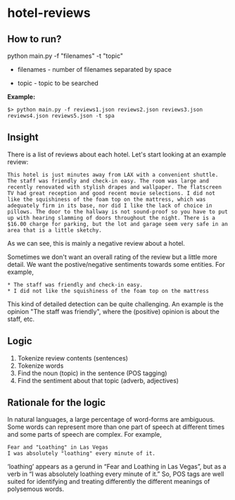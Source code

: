 # hotel-reviews

## How to run?
python main.py -f "filenames" -t "topic"

* filenames - number of filenames separated by space

* topic     - topic to be searched

**Example:**
```
$> python main.py -f reviews1.json reviews2.json reviews3.json reviews4.json reviews5.json -t spa
```

## Insight
There is a list of reviews about each hotel. Let's start looking at an example review:
```
This hotel is just minutes away from LAX with a convenient shuttle. The staff was friendly and check-in easy. The room was large and recently renovated with stylish drapes and wallpaper. The flatscreen TV had great reception and good recent movie selections. I did not like the squishiness of the foam top on the mattress, which was adequately firm in its base, nor did I like the lack of choice in pillows. The door to the hallway is not sound-proof so you have to put up with hearing slamming of doors throughout the night. There is a $16.00 charge for parking, but the lot and garage seem very safe in an area that is a little sketchy.
```
As we can see, this is mainly a negative review about a hotel.

Sometimes we don't want an overall rating of the review but a little more detail. We want the postive/negative sentiments towards some entities. For example,
```
* The staff was friendly and check-in easy.
* I did not like the squishiness of the foam top on the mattress
```

This kind of detailed detection can be quite challenging. An example is the opinion "The staff was friendly", where the (positive) opinion is about the staff, etc.

## Logic
1. Tokenize review contents (sentences)
2. Tokenize words
3. Find the noun (topic) in the sentence (POS tagging)
4. Find the sentiment about that topic (adverb, adjectives)

## Rationale for the logic
In natural languages, a large percentage of word-forms are ambiguous. Some words can represent more than one part of speech at different times and some parts of speech are complex. For example,
```
Fear and "Loathing" in Las Vegas
I was absolutely "loathing" every minute of it.
```
‘loathing’ appears as a gerund in “Fear and Loathing in Las Vegas”, but as a verb in “I was absolutely loathing every minute of it.”
So, POS tags are well suited for identifying and treating differently the different meanings of polysemous words.

